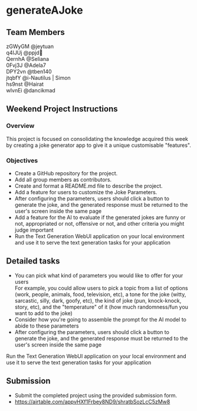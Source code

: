 # **generateAJoke**

## **Team Members**

zGWyGM @jeytuan  
q4IJUj @ppjd📍  
QernhA @Seliana  
0Fvj3J @Adela7  
DPY2vn @tben140  
jtqbfY @i-Nautilus | Simon  
hs9nst @Hairat  
wIvnEi @dancikmad  


## **Weekend Project Instructions**

### **Overview**
This project is focused on consolidating the knowledge acquired this week by creating a joke generator app to give it a unique customisable "features".

### **Objectives**

* Create a GitHub repository for the project.  
* Add all group members as contributors.  
* Create and format a README.md file to describe the project.  
* Add a feature for users to customize the Joke Parameters.  
* After configuring the parameters, users should click a button to generate the joke, and the generated response must be returned to the user's screen inside the same page  
* Add a feature for the AI to evaluate if the generated jokes are funny or not, appropriated or not, offensive or not, and other criteria you might judge important  
* Run the Text Generation WebUI application on your local environment and use it to serve the text generation tasks for your application  


## **Detailed tasks**
* You can pick what kind of parameters you would like to offer for your users  
 For example, you could allow users to pick a topic from a list of options (work, people, animals, food, television, etc), a tone for the joke (witty, sarcastic, silly, dark, goofy, etc), the kind of joke (pun, knock-knock, story, etc), and the "temperature" of it (how much randomness/fun you want to add to the joke)
* Consider how you're going to assemble the prompt for the AI model to abide to these parameters
* After configuring the parameters, users should click a button to generate the joke, and the generated response must be returned to the user's screen inside the same page

Run the Text Generation WebUI application on your local environment and use it to serve the text generation tasks for your application


## **Submission**

* Submit the completed project using the provided submission form.
* https://airtable.com/appvHXf1Frbey8ND9/shratbSozLcC5zMw8
